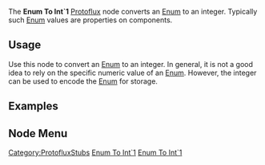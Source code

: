 <languages></languages>

The **Enum To Int\`1** [Protoflux](Protoflux "wikilink") node converts
an [Enum](:Category:Enums "wikilink") to an integer. Typically such
[Enum](:Category:Enums "wikilink") values are properties on components.

## Usage

Use this node to convert an [Enum](:Category:Enums "wikilink") to an
integer. In general, it is not a good idea to rely on the specific
numeric value of an [Enum](:Category:Enums "wikilink"). However, the
integer can be used to encode the [Enum](:Category:Enums "wikilink") for
storage.

## Examples

## Node Menu

[Category:ProtofluxStubs](Category:ProtofluxStubs "wikilink") [Enum To
Int\`1](Category:Protoflux{{#translation:}} "wikilink") [Enum To
Int\`1](Category:Protoflux:Math:Enums{{#translation:}} "wikilink")